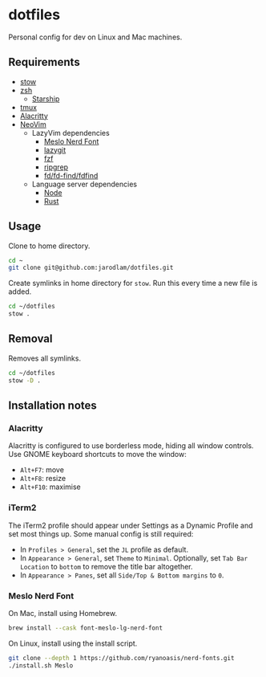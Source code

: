 # dotfiles

Personal config for dev on Linux and Mac machines.

## Requirements

- [stow](https://www.gnu.org/software/stow/)
- [zsh](https://zsh.org)
  - [Starship](https://starship.rs)
- [tmux](https://github.com/tmux/tmux)
- [Alacritty](https://github.com/alacritty/alacritty)
- [NeoVim](https://neovim.io/)
  - LazyVim dependencies
    - [Meslo Nerd Font](https://github.com/ryanoasis/nerd-fonts)
    - [lazygit](https://github.com/jesseduffield/lazygit)
    - [fzf](https://github.com/junegunn/fzf)
    - [ripgrep](https://github.com/BurntSushi/ripgrep)
    - [fd/fd-find/fdfind](https://github.com/sharkdp/fd)
  - Language server dependencies
    - [Node](https://github.com/nvm-sh/nvm)
    - [Rust](https://rustup.rs/)

## Usage

Clone to home directory.

```sh
cd ~
git clone git@github.com:jarodlam/dotfiles.git
```

Create symlinks in home directory for `stow`. Run this every time a new file is added.

```sh
cd ~/dotfiles
stow .
```

## Removal

Removes all symlinks.

```sh
cd ~/dotfiles
stow -D .
```

## Installation notes

### Alacritty

Alacritty is configured to use borderless mode, hiding all window controls. Use GNOME keyboard shortcuts to move the window:

- `Alt+F7`: move
- `Alt+F8`: resize
- `Alt+F10`: maximise

### iTerm2

The iTerm2 profile should appear under Settings as a Dynamic Profile and set most things up. Some manual config is still required:

- In `Profiles > General`, set the `JL` profile as default.
- In `Appearance > General`, set `Theme` to `Minimal`. Optionally, set `Tab Bar Location` to `bottom` to remove the title bar altogether.
- In `Appearance > Panes`, set all `Side/Top & Bottom margins` to `0`.

### Meslo Nerd Font

On Mac, install using Homebrew.

```sh
brew install --cask font-meslo-lg-nerd-font
```

On Linux, install using the install script.

```sh
git clone --depth 1 https://github.com/ryanoasis/nerd-fonts.git
./install.sh Meslo
```
